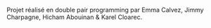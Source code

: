 Projet réalisé en double pair programming par Emma Calvez, Jimmy Charpagne, Hicham Abouinan & Karel Cloarec.
